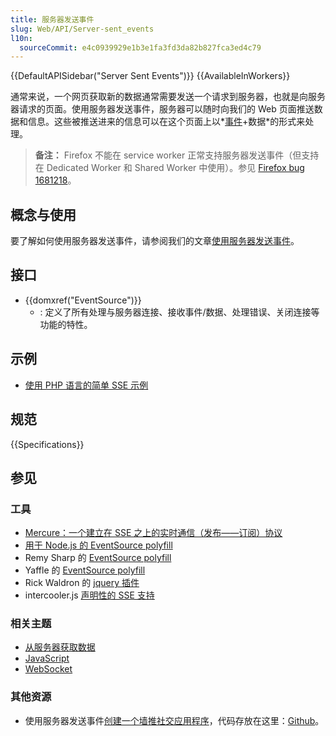 ```yaml
---
title: 服务器发送事件
slug: Web/API/Server-sent_events
l10n:
  sourceCommit: e4c0939929e1b3e1fa3fd3da82b827fca3ed4c79
---
```


{{DefaultAPISidebar("Server Sent Events")}}
{{AvailableInWorkers}}

通常来说，一个网页获取新的数据通常需要发送一个请求到服务器，也就是向服务器请求的页面。使用服务器发送事件，服务器可以随时向我们的 Web 页面推送数据和信息。这些被推送进来的信息可以在这个页面上以*[事件](/zh-CN/docs/Web/API/Event)+数据*的形式来处理。


> **备注：** Firefox 不能在 service worker 正常支持服务器发送事件（但支持在 Dedicated Worker 和 Shared Worker 中使用）。参见 [Firefox bug 1681218](https://bugzil.la/1681218)。

## 概念与使用

要了解如何使用服务器发送事件，请参阅我们的文章[使用服务器发送事件](/zh-CN/docs/Web/API/Server-sent_events/Using_server-sent_events)。

## 接口

- {{domxref("EventSource")}}
  - : 定义了所有处理与服务器连接、接收事件/数据、处理错误、关闭连接等功能的特性。

## 示例

- [使用 PHP 语言的简单 SSE 示例](https://github.com/mdn/dom-examples/tree/main/server-sent-events)

## 规范

{{Specifications}}

## 参见

### 工具

- [Mercure：一个建立在 SSE 之上的实时通信（发布——订阅）协议](https://mercure.rocks)
- [用于 Node.js 的 EventSource polyfill](https://github.com/EventSource/eventsource)
- Remy Sharp 的 [EventSource polyfill](https://github.com/remy/polyfills/blob/master/EventSource.js)
- Yaffle 的 [EventSource polyfill](https://github.com/Yaffle/EventSource)
- Rick Waldron 的 [jquery 插件](https://github.com/rwaldron/jquery.eventsource)
- intercooler.js [声明性的 SSE 支持](https://intercoolerjs.org/docs.html#sse)

### 相关主题

- [从服务器获取数据](/zh-CN/docs/Learn/JavaScript/Client-side_web_APIs/Fetching_data)
- [JavaScript](/zh-CN/docs/Web/JavaScript)
- [WebSocket](/zh-CN/docs/Web/API/WebSockets_API)

### 其他资源

- 使用服务器发送事件[创建一个墙推社交应用程序](https://hacks.mozilla.org/2011/06/a-wall-powered-by-eventsource-and-server-sent-events/)，代码存放在这里：[Github](https://github.com/mozilla/webowonder-demos/tree/master/demos/friends%20timeline)。

